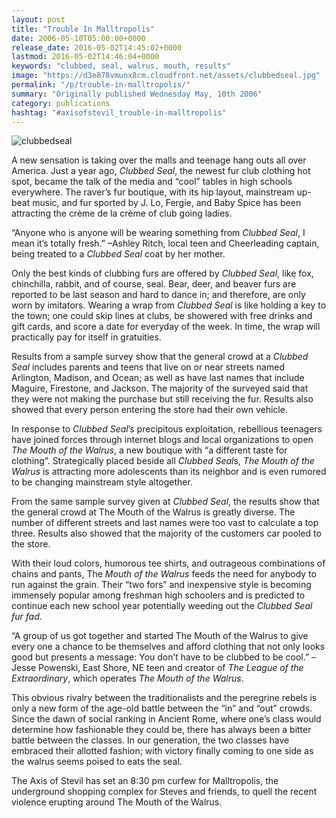 ```yaml
---
layout: post
title: "Trouble In Malltropolis"
date: 2006-05-10T05:00:00+0000
release_date: 2016-05-02T14:45:02+0000
lastmod: 2016-05-02T14:46:04+0000
keywords: "clubbed, seal, walrus, mouth, results"
image: "https://d3e878vmunx8cm.cloudfront.net/assets/clubbedseal.jpg"
permalink: "/p/trouble-in-malltropolis/"
summary: "Originally published Wednesday May, 10th 2006"
category: publications
hashtag: "#axisofstevil_trouble-in-malltropolis"
---
```


[Id_1]:/assets/clubbedseal.jpg "clubbedseal"

![clubbedseal][Id_1]

A new sensation is taking over the malls and teenage hang outs all over America. Just a year ago, *Clubbed Seal*, the newest fur club clothing hot spot, became the talk of the media and “cool” tables in high schools everywhere. The raver’s fur boutique, with its hip layout, mainstream up-beat music, and fur sported by J. Lo, Fergie, and Baby Spice has been attracting the crème de la crème of club going ladies. 

“Anyone who is anyone will be wearing something from *Clubbed Seal*, I mean it’s totally fresh.” –Ashley Ritch, local teen and Cheerleading captain, being treated to a *Clubbed Seal* coat by her mother.

Only the best kinds of clubbing furs are offered by *Clubbed Seal*, like fox, chinchilla, rabbit, and of course, seal. Bear, deer, and beaver furs are reported to be last season and hard to dance in; and therefore, are only worn by imitators. Wearing a wrap from *Clubbed Seal* is like holding a key to the town; one could skip lines at clubs, be showered with free drinks and gift cards, and score a date for everyday of the week.  In time, the wrap will practically pay for itself in gratuities. 

Results from a sample survey show that the general crowd at a *Clubbed Seal* includes parents and teens that live on or near streets named Arlington, Madison, and Ocean; as well as have last names that include Maguire, Firestone, and Jackson. The majority of the surveyed said that they were not making the purchase but still receiving the fur. Results also showed that every person entering the store had their own vehicle.

In response to *Clubbed Seal*’s precipitous exploitation, rebellious teenagers have joined forces through internet blogs and local organizations to open *The Mouth of the Walrus*, a new boutique with “a different taste for clothing”. Strategically placed beside all *Clubbed Seal*s, *The Mouth of the Walrus* is attracting more adolescents than its neighbor and is even rumored to be changing mainstream style altogether.

From the same sample survey given at *Clubbed Seal*, the results show that the general crowd at The Mouth of the Walrus is greatly diverse. The number of different streets and last names were too vast to calculate a top three. Results also showed that the majority of the customers car pooled to the store.

With their loud colors, humorous tee shirts, and outrageous combinations of chains and pants, The *Mouth of the Walrus* feeds the need for anybody to run against the grain. Their “two fors” and inexpensive style is becoming immensely popular among freshman high schoolers and is predicted to continue each new school year potentially weeding out the *Clubbed Seal fur fad*.

“A group of us got together and started The Mouth of the Walrus to give every one a chance to be themselves and afford clothing that not only looks good but presents a message: You don’t have to be clubbed to be cool.” – Jesse Powenski, East Shore, NE teen and creator of *The League of the Extraordinary*, which operates *The Mouth of the Walrus*.

This obvious rivalry between the traditionalists and the peregrine rebels is only a new form of the age-old battle between the “in” and “out” crowds. Since the dawn of social ranking in Ancient Rome, where one’s class would determine how fashionable they could be, there has always been a bitter battle between the classes. In our generation, the two classes have embraced their allotted fashion; with victory finally coming to one side as the walrus seems poised to eats the seal.

The Axis of Stevil has set an 8:30 pm curfew for Malltropolis, the underground shopping complex for Steves and friends, to quell the recent violence erupting around The Mouth of the Walrus.
